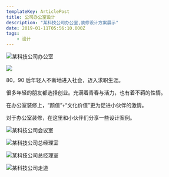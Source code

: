 ```yaml
---
templateKey: ArticlePost
title: 公司办公室设计
description: "某科技公司办公室,装修设计方案展示"
date: 2019-01-11T05:56:10.000Z
tags:
    - 设计
---
```


![某科技公司办公室](/img/科技公司办公室图片1.jpg)

![](/img/科技公司办公室图片6.jpg)

80，90 后年轻人不断地进入社会，迈入求职生涯。

很多年轻的朋友都选择创业。充满着青春与活力，也有着不羁的性情。

在办公室装修上，“颜值”+“文化价值”更为促进小伙伴的激情。

对于办公室装修，在这里和小伙伴们分享一些设计案例。

![某科技公司会议室](/img/科技公司办公室图片2.jpg)

![某科技公司总经理室](/img/科技公司办公室图片3.jpg)

![某科技公司总经理室](/img/科技公司办公室图片5.jpg)

![某科技公司走道](/img/科技公司办公室图片4.jpg)
